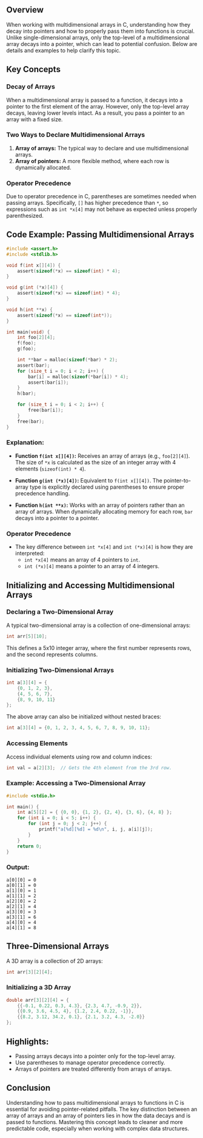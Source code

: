 
## Overview
When working with multidimensional arrays in C, understanding how they decay into pointers and how to properly pass them into functions is crucial. Unlike single-dimensional arrays, only the top-level of a multidimensional array decays into a pointer, which can lead to potential confusion. Below are details and examples to help clarify this topic.

## Key Concepts

### Decay of Arrays
When a multidimensional array is passed to a function, it decays into a pointer to the first element of the array. However, only the top-level array decays, leaving lower levels intact. As a result, you pass a pointer to an array with a fixed size.

### Two Ways to Declare Multidimensional Arrays
1. **Array of arrays:** The typical way to declare and use multidimensional arrays.
2. **Array of pointers:** A more flexible method, where each row is dynamically allocated.

### Operator Precedence
Due to operator precedence in C, parentheses are sometimes needed when passing arrays. Specifically, `[]` has higher precedence than `*`, so expressions such as `int *x[4]` may not behave as expected unless properly parenthesized.

## Code Example: Passing Multidimensional Arrays

```c
#include <assert.h>
#include <stdlib.h>

void f(int x[][4]) {
    assert(sizeof(*x) == sizeof(int) * 4);
}

void g(int (*x)[4]) {
    assert(sizeof(*x) == sizeof(int) * 4);
}

void h(int **x) {
    assert(sizeof(*x) == sizeof(int*));
}

int main(void) {
    int foo[2][4];
    f(foo);
    g(foo);

    int **bar = malloc(sizeof(*bar) * 2);
    assert(bar);
    for (size_t i = 0; i < 2; i++) {
        bar[i] = malloc(sizeof(*bar[i]) * 4);
        assert(bar[i]);
    }
    h(bar);

    for (size_t i = 0; i < 2; i++) {
        free(bar[i]);
    }
    free(bar);
}
```

### Explanation:
- **Function `f(int x[][4])`:** Receives an array of arrays (e.g., `foo[2][4]`). The size of `*x` is calculated as the size of an integer array with 4 elements (`sizeof(int) * 4`).
  
- **Function `g(int (*x)[4])`:** Equivalent to `f(int x[][4])`. The pointer-to-array type is explicitly declared using parentheses to ensure proper precedence handling.

- **Function `h(int **x)`:** Works with an array of pointers rather than an array of arrays. When dynamically allocating memory for each row, `bar` decays into a pointer to a pointer.

### Operator Precedence
- The key difference between `int *x[4]` and `int (*x)[4]` is how they are interpreted:
  - `int *x[4]` means an array of 4 pointers to `int`.
  - `int (*x)[4]` means a pointer to an array of 4 integers.

## Initializing and Accessing Multidimensional Arrays

### Declaring a Two-Dimensional Array
A typical two-dimensional array is a collection of one-dimensional arrays:
```c
int arr[5][10];
```
This defines a 5x10 integer array, where the first number represents rows, and the second represents columns.

### Initializing Two-Dimensional Arrays
```c
int a[3][4] = {
    {0, 1, 2, 3},
    {4, 5, 6, 7},
    {8, 9, 10, 11}
};
```
The above array can also be initialized without nested braces:
```c
int a[3][4] = {0, 1, 2, 3, 4, 5, 6, 7, 8, 9, 10, 11};
```

### Accessing Elements
Access individual elements using row and column indices:
```c
int val = a[2][3];  // Gets the 4th element from the 3rd row.
```

### Example: Accessing a Two-Dimensional Array
```c
#include <stdio.h>

int main() {
    int a[5][2] = { {0, 0}, {1, 2}, {2, 4}, {3, 6}, {4, 8} };
    for (int i = 0; i < 5; i++) {
        for (int j = 0; j < 2; j++) {
            printf("a[%d][%d] = %d\n", i, j, a[i][j]);
        }
    }
    return 0;
}
```

### Output:
```
a[0][0] = 0
a[0][1] = 0
a[1][0] = 1
a[1][1] = 2
a[2][0] = 2
a[2][1] = 4
a[3][0] = 3
a[3][1] = 6
a[4][0] = 4
a[4][1] = 8
```

## Three-Dimensional Arrays
A 3D array is a collection of 2D arrays:
```c
int arr[3][2][4];
```

### Initializing a 3D Array
```c
double arr[3][2][4] = {
    {{-0.1, 0.22, 0.3, 4.3}, {2.3, 4.7, -0.9, 2}},
    {{0.9, 3.6, 4.5, 4}, {1.2, 2.4, 0.22, -1}},
    {{8.2, 3.12, 34.2, 0.1}, {2.1, 3.2, 4.3, -2.0}}
};
```

## Highlights:
- Passing arrays decays into a pointer only for the top-level array.
- Use parentheses to manage operator precedence correctly.
- Arrays of pointers are treated differently from arrays of arrays.

## Conclusion
Understanding how to pass multidimensional arrays to functions in C is essential for avoiding pointer-related pitfalls. The key distinction between an array of arrays and an array of pointers lies in how the data decays and is passed to functions. Mastering this concept leads to cleaner and more predictable code, especially when working with complex data structures.
